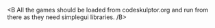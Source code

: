 
<B All the games should be loaded from codeskulptor.org and run from there as they need simplegui libraries. /B>
